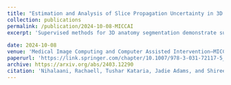 ```yaml
---
title: "Estimation and Analysis of Slice Propagation Uncertainty in 3D Anatomy Segmentation"
collection: publications
permalink: /publication/2024-10-08-MICCAI
excerpt: 'Supervised methods for 3D anatomy segmentation demonstrate superior performance but are often limited by the availability of annotated data. This limitation has led to a growing interest in self-supervised approaches in tandem with the abundance of available un-annotated data. Slice propagation has emerged as an self-supervised approach that leverages slice registration as a self-supervised task to achieve full anatomy segmentation with minimal supervision. This approach significantly reduces the need for domain expertise, time, and the cost associated with building fully annotated datasets required for training segmentation networks. However, this shift toward reduced supervision via deterministic networks raises concerns about the trustworthiness and reliability of predictions, especially when compared with more accurate supervised approaches. To address this concern, we propose the integration of calibrated uncertainty quantification (UQ) into slice propagation methods, providing insights into the model's predictive reliability and confidence levels. Incorporating uncertainty measures enhances user confidence in self-supervised approaches, thereby improving their practical applicability. We conducted experiments on three datasets for 3D abdominal segmentation using five UQ methods. The results illustrate that incorporating UQ improves not only model trustworthiness, but also segmentation accuracy. Furthermore, our analysis reveals various failure modes of slice propagation methods that might not be immediately apparent to end-users. This study opens up new research avenues to improve the accuracy and trustworthiness of slice propagation methods.'
 
date: 2024-10-08
venue: 'Medical Image Computing and Computer Assisted Intervention–MICCAI'
paperurl: 'https://link.springer.com/chapter/10.1007/978-3-031-72117-5_26'
archive: https://arxiv.org/abs/2403.12290
citation: 'Nihalaani, Rachaell, Tushar Kataria, Jadie Adams, and Shireen Y. Elhabian. "Estimation and Analysis of Slice Propagation Uncertainty in 3D Anatomy Segmentation." In International Conference on Medical Image Computing and Computer-Assisted Intervention, pp. 273-285. Cham: Springer Nature Switzerland, 2024.'
---
```

